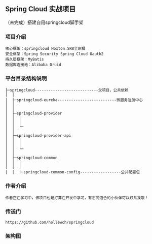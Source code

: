 ## Spring Cloud 实战项目
（未完成）搭建自用springcloud脚手架

### 项目介绍
    核心框架：springcloud Hoxton.SR8全家桶
    安全框架：Spring Security Spring Cloud Oauth2
    持久层框架：MyBatis
    数据库连接池：Alibaba Druid

### 平台目录结构说明
```
├─springcloud----------------------------父项目，公共依赖
│  │
│  ├─springcloud-eureka--------------------------微服务注册中心
│  │
│  │
│  ├─springcloud-provider
│  │  │
│  │  │
│  │  └─
│  │
│  ├─springcloud-provider-api
│  │  │
│  │  │
│  │  └─
│  │
│  ├─springcloud-common
│  │  │
│  │  │
│  │  └─springcloud-common-config------------------公共配置包
```

### 作者介绍

```
作者正在学习中，该项目也是打算在开发中学习，有志同道合的小伙伴可以联系我哦！
```

### 传送门
    https://github.com/hollewch/springcloud
    
### 架构图
